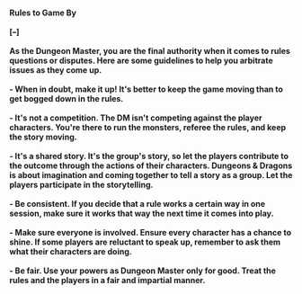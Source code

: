#### Rules to Game By<br><br>[–]<br><br>As the Dungeon Master, you are the final authority when it comes to rules questions or disputes. Here are some guidelines to help you arbitrate issues as they come up.<br><br>- When in doubt, make it up! It's better to keep the game moving than to get bogged down in the rules.<br>    <br>- It's not a competition. The DM isn't competing against the player characters. You're there to run the monsters, referee the rules, and keep the story moving.<br>    <br>- It's a shared story. It's the group's story, so let the players contribute to the outcome through the actions of their characters. Dungeons & Dragons is about imagination and coming together to tell a story as a group. Let the players participate in the storytelling.<br>    <br>- Be consistent. If you decide that a rule works a certain way in one session, make sure it works that way the next time it comes into play.<br>    <br>- Make sure everyone is involved. Ensure every character has a chance to shine. If some players are reluctant to speak up, remember to ask them what their characters are doing.<br>    <br>- Be fair. Use your powers as Dungeon Master only for good. Treat the rules and the players in a fair and impartial manner.